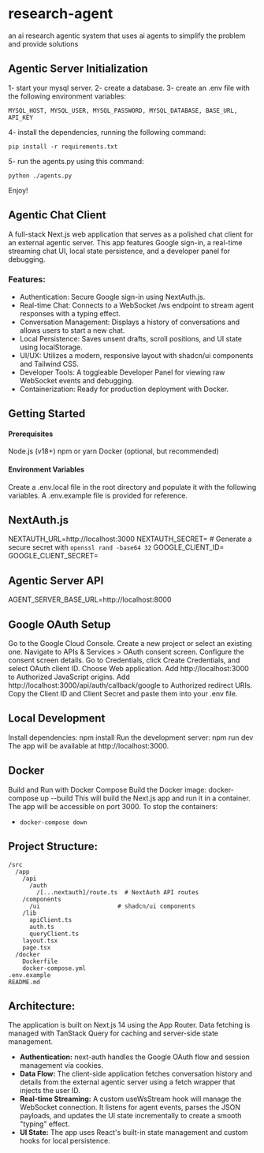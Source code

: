 # research-agent
an ai research agentic system that uses ai agents to simplify the problem and provide solutions 

## Agentic Server Initialization
1- start your mysql server.
2- create a database.
3- create an .env file with the following environment variables:
```terminal
MYSQL_HOST, MYSQL_USER, MYSQL_PASSWORD, MYSQL_DATABASE, BASE_URL, API_KEY
```
4- install the dependencies, running the following command:
```terminal
pip install -r requirements.txt
```
5- run the agents.py using this command:
```terminal
python ./agents.py
```
Enjoy!

## Agentic Chat Client
A full-stack Next.js web application that serves as a polished chat client for an external agentic server. This app features Google sign-in, a real-time streaming chat UI, local state persistence, and a developer panel for debugging.

### Features:
- Authentication: Secure Google sign-in using NextAuth.js.
- Real-time Chat: Connects to a WebSocket /ws endpoint to stream agent responses with a typing effect.
- Conversation Management: Displays a history of conversations and allows users to start a new chat.
- Local Persistence: Saves unsent drafts, scroll positions, and UI state using localStorage.
- UI/UX: Utilizes a modern, responsive layout with shadcn/ui components and Tailwind CSS.
- Developer Tools: A toggleable Developer Panel for viewing raw WebSocket events and debugging.
- Containerization: Ready for production deployment with Docker.

## Getting Started
#### Prerequisites
Node.js (v18+)
npm or yarn
Docker (optional, but recommended)

#### Environment Variables
Create a .env.local file in the root directory and populate it with the following variables. A .env.example file is provided for reference.

## NextAuth.js
NEXTAUTH_URL=http://localhost:3000
NEXTAUTH_SECRET= # Generate a secure secret with `openssl rand -base64 32`
GOOGLE_CLIENT_ID=
GOOGLE_CLIENT_SECRET=

## Agentic Server API
AGENT_SERVER_BASE_URL=http://localhost:8000

## Google OAuth Setup
Go to the Google Cloud Console.
Create a new project or select an existing one.
Navigate to APIs & Services > OAuth consent screen.
Configure the consent screen details.
Go to Credentials, click Create Credentials, and select OAuth client ID.
Choose Web application.
Add http://localhost:3000 to Authorized JavaScript origins.
Add http://localhost:3000/api/auth/callback/google to Authorized redirect URIs.
Copy the Client ID and Client Secret and paste them into your .env file.

## Local Development
Install dependencies:
npm install
Run the development server:
npm run dev
The app will be available at http://localhost:3000.

## Docker
Build and Run with Docker Compose
Build the Docker image:
docker-compose up --build
This will build the Next.js app and run it in a container. The app will be accessible on port 3000.
To stop the containers:
  - ```docker-compose down```

## Project Structure:
```
/src
  /app
    /api
      /auth
        /[...nextauth]/route.ts  # NextAuth API routes
    /components
      /ui                      # shadcn/ui components
    /lib
      apiClient.ts
      auth.ts
      queryClient.ts
    layout.tsx
    page.tsx
  /docker
    Dockerfile
    docker-compose.yml
.env.example
README.md
```

## Architecture:
The application is built on Next.js 14 using the App Router. Data fetching is managed with TanStack Query for caching and server-side state management.
- **Authentication:** next-auth handles the Google OAuth flow and session management via cookies.
- **Data Flow:** The client-side application fetches conversation history and details from the external agentic server using a fetch wrapper that injects the user ID.
- **Real-time Streaming:** A custom useWsStream hook will manage the WebSocket connection. It listens for agent events, parses the JSON payloads, and updates the UI state incrementally to create a smooth "typing" effect.
- **UI State:** The app uses React's built-in state management and custom hooks for local persistence.
